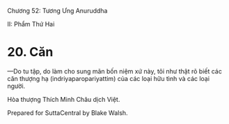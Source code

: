  

Chương 52: Tương Ưng Anuruddha

II: Phẩm Thứ Hai

# 20\. Căn

—Do tu tập, do làm cho sung mãn bốn niệm xứ này, tôi như thật rõ biết các căn thượng hạ (indriyaparopariyattim) của các loại hữu tình và các loại người.

Hòa thượng Thích Minh Châu dịch Việt.

Prepared for SuttaCentral by Blake Walsh.